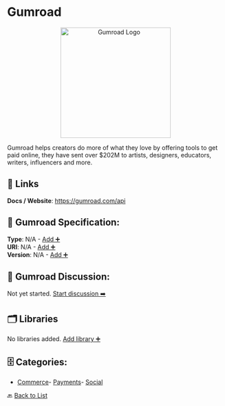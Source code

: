 # Gumroad
<p align="center">
    <img width="256" src="https://raw.githubusercontent.com/apis-list/apis-list/main/apis/gumroad/logo_256x256.png" alt="Gumroad Logo"/>
</p>
Gumroad helps creators do more of what they love by offering tools to get paid online, they have sent over $202M to artists, designers, educators, writers, influencers and more.

##  🔗 Links
**Docs / Website**: https://gumroad.com/api

## 🧬 Gumroad Specification:
**Type**: N/A - [Add ➕](https://github.com/apis-list/apis-list/edit/main/apis.yaml#L9071)  
**URI**: N/A - [Add ➕](https://github.com/apis-list/apis-list/edit/main/apis.yaml#L9071)  
**Version**: N/A - [Add ➕](https://github.com/apis-list/apis-list/edit/main/apis.yaml#L9071)

## 💬 Gumroad Discussion:
Not yet started. [Start discussion ➡️](https://github.com/apis-list/apis-list/discussions/new)

## 🗂️ Libraries

No libraries added. [Add library ➕](https://github.com/apis-list/apis-list/edit/main/apis.yaml#L9071)    


## 🗄️ Categories:
- [Commerce](https://github.com/apis-list/apis-list#commerce-)- [Payments](https://github.com/apis-list/apis-list#payments-)- [Social](https://github.com/apis-list/apis-list#social-)

🔙  [Back to List](https://github.com/apis-list/apis-list)
